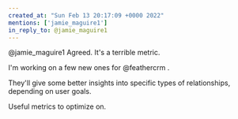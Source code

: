 ```yaml
---
created_at: "Sun Feb 13 20:17:09 +0000 2022"
mentions: ['jamie_maguire1']
in_reply_to: @jamie_maguire1
---
```


@jamie_maguire1 Agreed. It's a terrible metric.

I'm working on a few new ones for @feathercrm . 

They'll give some better insights into specific types of relationships, depending on user goals.

Useful metrics to optimize on.